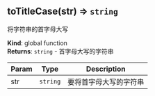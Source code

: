 <a name="toTitleCase"></a>

## toTitleCase(str) ⇒ <code>string</code>
将字符串的首字母大写

**Kind**: global function  
**Returns**: <code>string</code> - 首字母大写的字符串  

| Param | Type | Description |
| --- | --- | --- |
| str | <code>string</code> | 要将首字母大写的字符串 |

